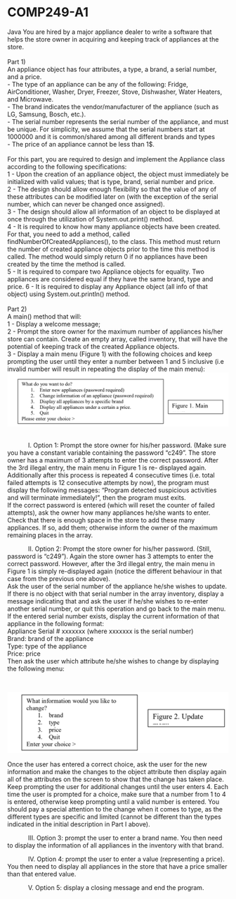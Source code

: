 # COMP249-A1
Java
You are hired by a major appliance dealer to write a software that helps the store owner in acquiring and keeping track of appliances at the store.<br><br>
Part 1)<br>
An appliance object has four attributes, a type, a brand, a serial number, and a price. <br>- The type of an appliance can be any of the following: Fridge, AirConditioner, Washer, Dryer, Freezer, Stove, Dishwasher, Water Heaters, and Microwave.
<br>- The brand indicates the vendor/manufacturer of the appliance (such as LG, Samsung, Bosch, etc.).
<br>- The serial number represents the serial number of the appliance, and must
be unique. For simplicity, we assume that the serial numbers start at 1000000 and it is
common/shared among all different brands and types
<br>- The price of an appliance cannot be less than 1$.<br><br>
For this part, you are required to design and implement the Appliance class according to the following specifications:<br>
1 - Upon the creation of an appliance object, the object must immediately be initialized with valid values; that is type, brand, serial number and price.<br>
2 - The design should allow enough flexibility so that the value of any of these attributes can be modified later on (with the exception of the serial number, which can never be changed once assigned).<br>
3 - The design should allow all information of an object to be displayed at once through the utilization of System.out.print() method.<br>
4 - It is required to know how many appliance objects have been created. For that, you need to add a method, called findNumberOfCreatedAppliances(), to the class. This method
must return the number of created appliance objects prior to the time this method is
called. The method would simply return 0 if no appliances have been created by the time
the method is called.<br>
5 - It is required to compare two Appliance objects for equality. Two appliances are
considered equal if they have the same brand, type and price.
6 - It is required to display any Appliance object (all info of that object) using
System.out.println() method.<br><br>
Part 2)<br>
A main() method that will:<br>
1 - Display a welcome message;<br>
2 - Prompt the store owner for the maximum number of appliances his/her
store can contain. Create an empty array, called inventory, that will have the potential of keeping track of the created Appliance objects.<br>
3 - Display a main menu (Figure 1) with the following choices and keep prompting the user
until they enter a number between 1 and 5 inclusive (i.e invalid number will result in
repeating the display of the main menu):<br>
![](images/main-menu.png)<br><br>
<p>&nbsp; &nbsp; &nbsp; &nbsp; &nbsp; &nbsp; I. Option 1: Prompt the store owner for his/her password. (Make sure you have a constant variable containing the password “c249”. The store owner has a maximum of 3 attempts to enter the correct password. After the 3rd illegal entry, the main menu in Figure 1 is re-
displayed again. Additionally after this process is repeated 4 consecutive times (i.e. total failed attempts is 12 consecutive attempts by now), the program must display the
following messages: “Program detected suspicious activities and will terminate
immediately!”, then the program must exits.<br>
If the correct password is entered (which will reset the counter of failed attempts), ask the owner how many appliances he/she wants to enter. Check that there is enough space in
the store to add these many appliances. If so, add them; otherwise
inform the owner of the maximum remaining places in the array.<br></p>
<p>&nbsp; &nbsp; &nbsp; &nbsp; &nbsp; &nbsp; II. Option 2: Prompt the store owner for his/her password. (Still, password is “c249”). Again the store owner has 3 attempts to enter the correct password. However, after the 3rd illegal entry, the main menu in Figure 1 is simply re-displayed again (notice the different behaviour in that case from the previous one above).<br>
Ask the user of the serial number of the appliance he/she wishes to update. If there
is no object with that serial number in the array inventory, display a message
indicating that and ask the user if he/she wishes to re-enter another serial number,
or quit this operation and go back to the main menu. If the entered serial number
exists, display the current information of that appliance in the following format:<br>
Appliance Serial # xxxxxxx (where xxxxxxx is the serial number)<br>
Brand: brand of the appliance<br>
Type: type of the appliance<br>
Price: price<br>
Then ask the user which attribute he/she wishes to change by displaying the
following menu:</p><br>

![](images/change.png)

<p>Once the user has entered a correct choice, ask the user for the new information and make the changes to the object attribute then display again all of the attributes on the screen to show that the change has taken place. Keep prompting the user for additional changes until the user enters 4. Each time the user is prompted for a choice, make sure that a number from 1 to 4 is entered, otherwise keep prompting until a valid number is entered. You should pay a special attention to the change when it comes to type, as the different types are specific and limited (cannot be different than the types indicated in the initial description in Part I above).<br></p>
<p>&nbsp; &nbsp; &nbsp; &nbsp; &nbsp; &nbsp; III. Option 3: prompt the user to enter a brand name. You then need to display the information of all appliances in the inventory with that brand.</p>
<p>&nbsp; &nbsp; &nbsp; &nbsp; &nbsp; &nbsp; IV. Option 4: prompt the user to enter a value (representing a price). You then need to display all appliances in the store that have a price smaller than that entered value.</p>
<p>&nbsp; &nbsp; &nbsp; &nbsp; &nbsp; &nbsp; V. Option 5: display a closing message and end the program.</p>
